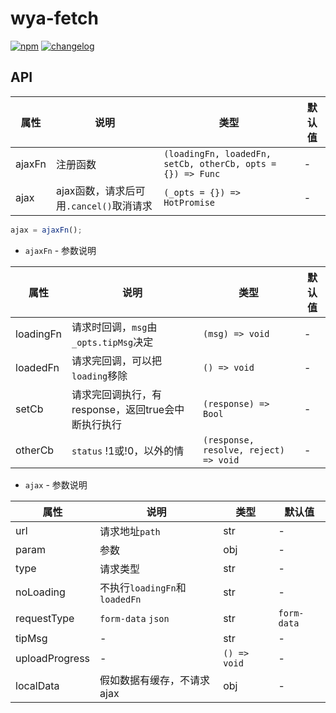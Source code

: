 # wya-fetch
[![npm][npm-image]][npm-url] [![changelog][changelog-image]][changelog-url]

## API

属性 | 说明 | 类型 | 默认值
---|---|---|---
ajaxFn | 注册函数 | `(loadingFn, loadedFn, setCb, otherCb, opts = {}) => Func` | -
ajax | ajax函数，请求后可用`.cancel()`取消请求 | `(_opts = {}) => HotPromise` | -

```js
ajax = ajaxFn();
```

- `ajaxFn` - 参数说明

属性 | 说明 | 类型 | 默认值
---|---|---|---
loadingFn | 请求时回调，`msg`由 `_opts.tipMsg`决定 | `(msg) => void` | -
loadedFn | 请求完回调，可以把`loading`移除 | `() => void` | -
setCb | 请求完回调执行，有response，返回true会中断执行执行 | `(response) => Bool` | -
otherCb | `status` !1或!0，以外的情  | `(response, resolve, reject) => void` | -


- `ajax` - 参数说明

属性 | 说明 | 类型 | 默认值
---|---|---|---
url | 请求地址`path` | str | -
param | 参数 | obj | -
type | 请求类型 | str | -
noLoading | 不执行`loadingFn`和`loadedFn` | str | -
requestType | `form-data`	 `json` | str | `form-data`
tipMsg | - | str | -
uploadProgress | - | `() => void` | -
localData | 假如数据有缓存，不请求ajax | obj | -


<!--  以下内容无视  -->
[changelog-image]: https://img.shields.io/badge/changelog-md-blue.svg
[changelog-url]: CHANGELOG.md

[npm-image]: https://img.shields.io/npm/v/wya-fetch.svg
[npm-url]: https://www.npmjs.com/package/wya-fetch
